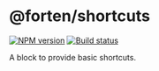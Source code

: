 # @forten/shortcuts

[![NPM version][npm-image]][npm-url]
[![Build status][travis-image]][travis-url]

[npm-image]: https://img.shields.io/npm/v/@forten/shortcuts.svg?style=flat
[npm-url]: https://npmjs.org/package/@forten/shortcuts
[travis-image]: https://img.shields.io/travis/fortenjs/forten.svg?style=flat
[travis-url]: https://travis-ci.org/fortenjs/forten

A block to provide basic shortcuts.
